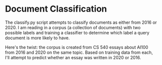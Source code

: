 # Document Classification
 
The classify.py script attempts to classify documents as either from 2016 or 2020. I am reading in a corpus (a collection of documents) with two possible labels and training a classifier to determine which label a query document is more likely to have.

Here's the twist: the corpus is created from CS 540 essays about AI100 from 2016 and 2020 on the same topic. Based on training data from each, I'll attempt to predict whether an essay was written in 2020 or 2016.
